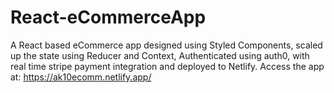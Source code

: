 # React-eCommerceApp
A React based eCommerce app designed using Styled Components, scaled up the state using Reducer and Context, Authenticated using auth0, with real time stripe payment integration and deployed to Netlify.
Access the app at: https://ak10ecomm.netlify.app/ 
